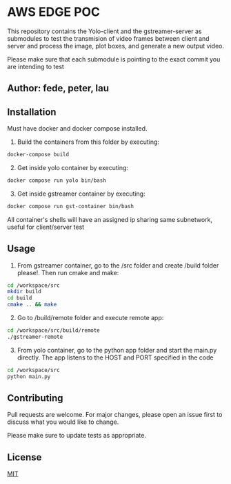 # AWS EDGE POC

This repository contains the Yolo-client and the gstreamer-server as submodules to test the transmision
of video frames between client and server and process the image, plot boxes, and generate a new output 
video.

Please make sure that each submodule is pointing to the exact commit you are intending to test

## Author: fede, peter, lau

## Installation

Must have docker and docker compose installed.

1. Build the containers from this folder by executing:

```bash
docker-compose build
```

2. Get inside yolo container by executing:

```bash
docker compose run yolo bin/bash
```

3. Get inside gstreamer container by executing:

```bash
docker compose run gst-container bin/bash
```

All container's shells will have an assigned ip sharing same subnetwork, useful for client/server test

## Usage

1. From gstreamer container, go to the /src folder and create /build folder please!. Then run cmake and make:

```bash
cd /workspace/src
mkdir build
cd build
cmake .. && make
```

2. Go to /build/remote folder and execute remote app:

```bash
cd /workspace/src/build/remote
./gstreamer-remote
```

3. From yolo container, go to the python app folder and start the main.py directly. The app listens to the HOST and PORT specified in the code

```bash
cd /workspace/src
python main.py
```

## Contributing
Pull requests are welcome. For major changes, please open an issue first to discuss what you would like to change.

Please make sure to update tests as appropriate.

## License
[MIT](https://choosealicense.com/licenses/mit/)